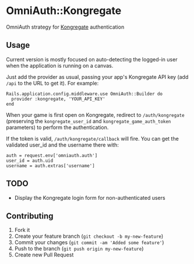 # OmniAuth::Kongregate

OmniAuth strategy for [Kongregate](http://www.kongregate.com) authentication

## Usage

Current version is mostly focused on auto-detecting the logged-in user when the application is running on a canvas.

Just add the provider as usual, passing your app's Kongregate API key (add `/api` to the URL to get it). For example:

    Rails.application.config.middleware.use OmniAuth::Builder do
      provider :kongregate, 'YOUR_API_KEY'
    end

When your game is first open on Kongregate, redirect to `/auth/kongregate` (preserving the `kongregate_user_id` and `kongregate_game_auth_token` parameters) to perform the authentication.

If the token is valid, `/auth/kongregate/callback` will fire. You can get the validated user_id and the username there with:

    auth = request.env['omniauth.auth']
    user_id = auth.uid
    username = auth.extras['username']

## TODO

- Display the Kongregate login form for non-authenticated users

## Contributing

1. Fork it
2. Create your feature branch (`git checkout -b my-new-feature`)
3. Commit your changes (`git commit -am 'Added some feature'`)
4. Push to the branch (`git push origin my-new-feature`)
5. Create new Pull Request
